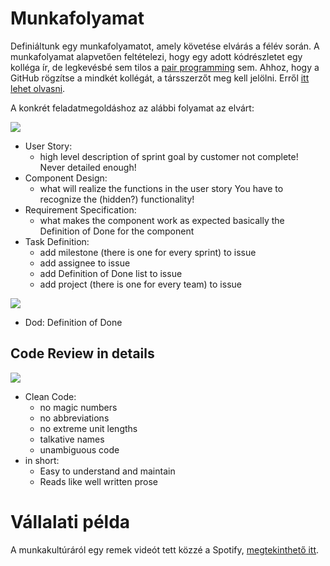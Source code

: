 # Munkafolyamat

Definiáltunk egy munkafolyamatot, amely követése elvárás a félév során.
A munkafolyamat alapvetően feltételezi, hogy egy adott kódrészletet egy kolléga ír, de legkevésbé sem tilos a [pair programming](https://en.wikipedia.org/wiki/Pair_programming) sem. Ahhoz, hogy a GitHub rögzítse a mindkét kollégát, a társszerzőt meg kell jelölni. Erről [itt lehet olvasni](git.md#t%C3%A1rsszerz%C5%91k).

A konkrét feladatmegoldáshoz az alábbi folyamat az elvárt:

![](https://raw.githubusercontent.com/SzFMV2018-Osz/handout/master/docs/images/proc1.png)

* User Story:
    * high level description of sprint goal by customer not complete! Never detailed enough!
* Component Design:
    * what will realize the functions in the user story You have to recognize the (hidden?) functionality!
* Requirement Specification:
    * what makes the component work as expected basically the Definition of Done for the component
* Task Definition:
    * add milestone (there is one for every sprint) to issue
    * add assignee to issue
    * add Definition of Done list to issue
    * add project (there is one for every team) to issue

![](https://raw.githubusercontent.com/SzFMV2018-Osz/handout/master/docs/images/proc2.png)

* Dod: Definition of Done

## Code Review in details

![](https://raw.githubusercontent.com/SzFMV2018-Osz/handout/master/docs/images/proc3.png)

* Clean Code:
    * no magic numbers
    * no abbreviations
    * no extreme unit lengths
    * talkative names
    * unambiguous code
* in short:
    * Easy to understand and maintain
    * Reads like well written prose

# Vállalati példa

A munkakultúráról egy remek videót tett közzé a Spotify, [megtekinthető itt](https://labs.spotify.com/2014/03/27/spotify-engineering-culture-part-1/).
